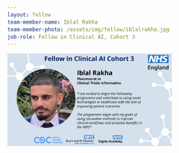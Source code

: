 ```yaml
---
layout: fellow
team-member-name: Iblal Rakha
team-member-photo: /assets/img/fellow/iblalrakha.jpg
job-role: Fellow in Clinical AI, Cohort 3
---
```

<img src="/assets/img/fellow/card/IRquote.jpg" alt="Alt text" style="width:75%;">
